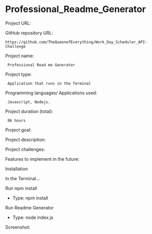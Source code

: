 # Professional_Readme_Generator

Project URL: 


GitHub repository URL:

    https://github.com/TheQueenofEverything/Work_Day_Scheduler_API-Challenge


Project name:

     Professional Read me Generator


Project type:

     Application that runs in the Terminal 
   

Programming languages/ Applications used:

     Javascript, Nodejs.

Project duration (total):

     86 hours

Project goal:
     
     
  
    

Project description:
     
    
   

    
Project challenges:



Features to implement in the future:




Installation

In the Terminal...

Run npm install

- Type:  npm install

Run Readme Generator

- Type: node index.js

     


Screenshot:
